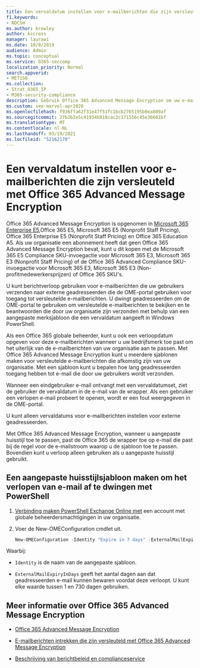 ```yaml
---
title: Een vervaldatum instellen voor e-mailberichten die zijn versleuteld met Office 365 Advanced Message Encryption
f1.keywords:
- NOCSH
ms.author: krowley
author: kccross
manager: laurawi
ms.date: 10/8/2019
audience: Admin
ms.topic: conceptual
ms.service: O365-seccomp
localization_priority: Normal
search.appverid:
- MET150
ms.collection:
- Strat_O365_IP
- M365-security-compliance
description: Gebruik Office 365 Advanced Message Encryption om uw e-mailbeveiliging uit te breiden door een vervaldatum in te stellen voor e-mailberichten via een aangepaste merksjabloon.
ms.custom: seo-marvel-apr2020
ms.openlocfilehash: f936ffa62f31e47f51fc1bcb2765195b0ea809af
ms.sourcegitcommit: 27b2b2e5c41934b918cac2c171556c45e36661bf
ms.translationtype: MT
ms.contentlocale: nl-NL
ms.lasthandoff: 03/19/2021
ms.locfileid: "52162170"
---
```

# <a name="set-an-expiration-date-for-email-encrypted-by-office-365-advanced-message-encryption"></a>Een vervaldatum instellen voor e-mailberichten die zijn versleuteld met Office 365 Advanced Message Encryption

Office 365 Advanced Message Encryption is opgenomen in [Microsoft 365 Enterprise E5,](https://www.microsoft.com/microsoft-365/enterprise/home)Office 365 E5, Microsoft 365 E5 (Nonprofit Staff Pricing), Office 365 Enterprise E5 (Nonprofit Staff Pricing) en Office 365 Education A5. Als uw organisatie een abonnement heeft dat geen Office 365 Advanced Message Encryption bevat, kunt u dit kopen met de Microsoft 365 E5 Compliance SKU-invoegactie voor Microsoft 365 E3, Microsoft 365 E3 (Nonprofit Staff Pricing) of de Office 365 Advanced Compliance SKU-invoegactie voor Microsoft 365 E3, Microsoft 365 E3 (Non-profitmedewerkersprijzen) of Office 365 SKU's.

U kunt berichtverloop gebruiken voor e-mailberichten die uw gebruikers verzenden naar externe geadresseerden die de OME-portal gebruiken voor toegang tot versleutelde e-mailberichten. U dwingt geadresseerden om de OME-portal te gebruiken om versleutelde e-mailberichten te bekijken en te beantwoorden die door uw organisatie zijn verzonden met behulp van een aangepaste merksjabloon die een vervaldatum aangeeft in Windows PowerShell.

Als een Office 365 globale beheerder, kunt u ook een verloopdatum opgeven voor deze e-mailberichten wanneer u uw bedrijfsmerk toe past om het uiterlijk van de e-mailberichten van uw organisatie aan te passen. Met Office 365 Advanced Message Encryption kunt u meerdere sjablonen maken voor versleutelde e-mailberichten die afkomstig zijn van uw organisatie. Met een sjabloon kunt u bepalen hoe lang geadresseerden toegang hebben tot e-mail die door uw gebruikers wordt verzonden.

Wanneer een eindgebruiker e-mail ontvangt met een vervaldatumset, ziet de gebruiker de vervaldatum in de e-mail van de wrapper. Als een gebruiker een verlopen e-mail probeert te openen, wordt er een fout weergegeven in de OME-portal.

U kunt alleen vervaldatums voor e-mailberichten instellen voor externe geadresseerden.

Met Office 365 Advanced Message Encryption, wanneer u aangepaste huisstijl toe te passen, past de Office 365 de wrapper toe op e-mail die past bij de regel voor de e-mailstroom waarop u de sjabloon toe te passen. Bovendien kunt u verloop alleen gebruiken als u aangepaste huisstijl gebruikt.

## <a name="create-a-custom-branding-template-to-force-mail-expiration-by-using-powershell"></a>Een aangepaste huisstijlsjabloon maken om het verlopen van e-mail af te dwingen met PowerShell

1. [Verbinding maken PowerShell Exchange Online met](/powershell/exchange/connect-to-exchange-online-powershell) een account met globale beheerdersmachtigingen in uw organisatie.

2. Voer de New-OMEConfiguration cmdlet uit.

    ```powershell
    New-OMEConfiguration -Identity "Expire in 7 days" -ExternalMailExpiryInDays 7
    ```

Waarbij:

- `Identity` is de naam van de aangepaste sjabloon.

- `ExternalMailExpiryInDays` geeft het aantal dagen aan dat geadresseerden e-mail kunnen bewaren voordat deze verloopt. U kunt elke waarde tussen 1 en 730 dagen gebruiken.

## <a name="more-information-about-office-365-advanced-message-encryption"></a>Meer informatie over Office 365 Advanced Message Encryption

- [Office 365 Advanced Message Encryption](ome-advanced-message-encryption.md)

- [E-mailberichten intrekken die zijn versleuteld met Office 365 Advanced Message Encryption](revoke-ome-encrypted-mail.md)

- [Beschrijving van berichtbeleid en complianceservice](/office365/servicedescriptions/exchange-online-service-description/message-policy-and-compliance)